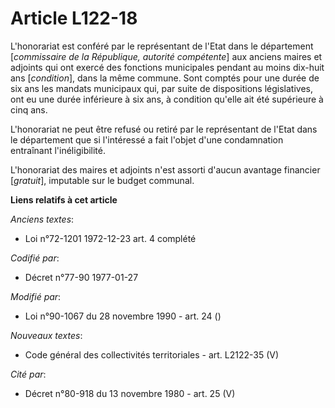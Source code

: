 # Article L122-18

L'honorariat est conféré par le représentant de l'Etat dans le département [*commissaire de la République, autorité
compétente*] aux anciens maires et adjoints qui ont exercé des fonctions municipales pendant au moins dix-huit ans
[*condition*], dans la même commune. Sont comptés pour une durée de six ans les mandats municipaux qui, par suite de
dispositions législatives, ont eu une durée inférieure à six ans, à condition qu'elle ait été supérieure à cinq ans.

L'honorariat ne peut être refusé ou retiré par le représentant de l'Etat dans le département que si l'intéressé a fait
l'objet d'une condamnation entraînant l'inéligibilité.

L'honorariat des maires et adjoints n'est assorti d'aucun avantage financier [*gratuit*], imputable sur le budget communal.

**Liens relatifs à cet article**

_Anciens textes_:

  - Loi n°72-1201 1972-12-23 art. 4 complété

_Codifié par_:

  - Décret n°77-90 1977-01-27

_Modifié par_:

  - Loi n°90-1067 du 28 novembre 1990 - art. 24 ()

_Nouveaux textes_:

  - Code général des collectivités territoriales - art. L2122-35 (V)

_Cité par_:

  - Décret n°80-918 du 13 novembre 1980 - art. 25 (V)
